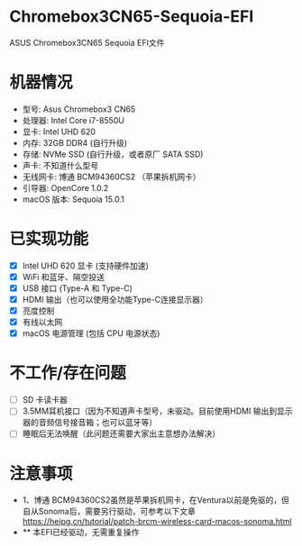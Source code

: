 # Chromebox3CN65-Sequoia-EFI
ASUS Chromebox3CN65 Sequoia EFI文件

# 机器情况

- 型号: Asus Chromebox3 CN65
- 处理器: Intel Core i7-8550U
-  显卡: Intel UHD 620
- 内存: 32GB DDR4 (自行升级)
- 存储: NVMe SSD (自行升级，或者原厂 SATA SSD)
- 声卡: 不知道什么型号
-  无线网卡: 博通 BCM94360CS2 （苹果拆机网卡）
-  引导器: OpenCore 1.0.2
-  macOS 版本: Sequoia 15.0.1

# 已实现功能

- [x] Intel UHD 620 显卡 (支持硬件加速)      
- [x] WiFi 和蓝牙、隔空投送
- [x]  USB 接口 (Type-A 和 Type-C)
- [x] HDMI 输出（也可以使用全功能Type-C连接显示器）
- [x] 亮度控制
- [x] 有线以太网
- [x] macOS 电源管理 (包括 CPU 电源状态)
 
 # 不工作/存在问题
 
- [ ] SD 卡读卡器
- [ ] 3.5MM耳机接口（因为不知道声卡型号，未驱动。目前使用HDMI 输出到显示器的音频信号接音箱；也可以蓝牙等）
- [ ] 睡眠后无法唤醒（此问题还需要大家出主意想办法解决）
# 注意事项
- 1、博通 BCM94360CS2虽然是苹果拆机网卡，在Ventura以前是免驱的，但自从Sonoma后，需要另行驱动，可参考以下文章
https://heipg.cn/tutorial/patch-brcm-wireless-card-macos-sonoma.html
- ** 本EFI已经驱动，无需重复操作
